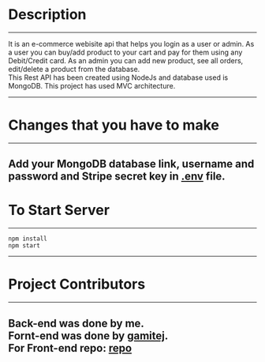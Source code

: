 # Description

---

It is an e-commerce webisite api that helps you login as a user or admin. As a user you can buy/add product to your cart and pay for them using any Debit/Credit card. As an admin you can add new product, see all orders, edit/delete a product from the database.</br> This Rest API has been created using NodeJs and database used is MongoDB. This project has used MVC architecture.

---
# Changes that you have to make 
---
Add your MongoDB database link, username and password and Stripe secret key in [.env] file.
---
# To Start Server

---

    npm install
    npm start

---

# Project Contributors
---
Back-end was done by me.
</br>
Fornt-end was done by [gamitej].
</br>
For Front-end repo: [repo]
---

[gamitej]: https://github.com/gamitej
[repo]: https://github.com/gamitej/Ecommerce-MERN
[.env]: https://github.com/prklm10/E-Commerce-MERN/blob/master/.env
